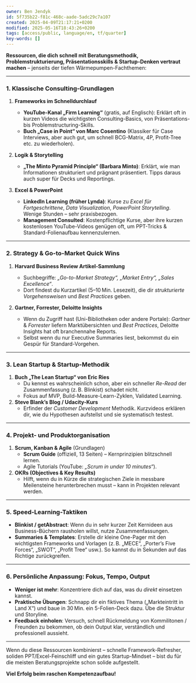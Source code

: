```yaml
---
owner: Ben Jendyk
id: 5f735b22-f81c-468c-aade-5adc29c7a107
created: 2025-04-09T21:17:21+0200
modified: 2025-05-16T18:43:26+0200
tags: [access/public, language/en, tf/quarter]
key-words: []
---
```


**Ressourcen, die dich schnell mit Beratungsmethodik, Problemstrukturierung, Präsentationsskills & Startup-Denken vertraut machen** – jenseits der tiefen Wärmepumpen-Fachthemen:

---

### 1. **Klassische Consulting-Grundlagen**

1. **Frameworks im Schnelldurchlauf**  
   - **YouTube-Kanal „Firm Learning“** (gratis, auf Englisch): Erklärt oft in kurzen Videos die wichtigsten Consulting-Basics, von Präsentations- bis Problemstructuring-Skills.  
   - **Buch „Case in Point“ von Marc Cosentino** (Klassiker für Case Interviews, aber auch gut, um schnell BCG-Matrix, 4P, Profit-Tree etc. zu wiederholen).  

2. **Logik & Storytelling**  
   - **„The Minto Pyramid Principle“ (Barbara Minto)**: Erklärt, wie man Informationen strukturiert und prägnant präsentiert. Tipps daraus auch super für Decks und Reportings.  

3. **Excel & PowerPoint**  
   - **LinkedIn Learning (früher Lynda)**: Kurse zu *Excel für Fortgeschrittene*, *Data Visualization*, *PowerPoint Storytelling*. Wenige Stunden – sehr praxisbezogen.  
   - **Management Consulted**: Kostenpflichtige Kurse, aber ihre kurzen kostenlosen YouTube-Videos genügen oft, um PPT-Tricks & Standard-Folienaufbau kennenzulernen.

---

### 2. **Strategy & Go-to-Market Quick Wins**

1. **Harvard Business Review Artikel-Sammlung**  
   - Suchbegriffe: *„Go-to-Market Strategy“, „Market Entry“, „Sales Excellence“*.  
   - Dort findest du Kurzartikel (5–10 Min. Lesezeit), die dir *strukturierte Vorgehensweisen* und *Best Practices* geben.  

2. **Gartner, Forrester, Deloitte Insights**  
   - Wenn du Zugriff hast (Uni-Bibliotheken oder andere Portale): *Gartner* & *Forrester* liefern Marktübersichten und *Best Practices*, Deloitte Insights hat oft branchennahe Reports.  
   - Selbst wenn du nur Executive Summaries liest, bekommst du ein Gespür für Standard-Vorgehen.

---

### 3. **Lean Startup & Startup-Methodik**

1. **Buch „The Lean Startup“ von Eric Ries**  
   - Du kennst es wahrscheinlich schon, aber ein schneller *Re-Read* der Zusammenfassung (z. B. Blinkist) schadet nicht.  
   - Fokus auf MVP, Build-Measure-Learn-Zyklen, Validated Learning.  
2. **Steve Blank’s Blog / Udacity-Kurs**  
   - Erfinder der *Customer Development* Methodik. Kurzvideos erklären dir, wie du Hypothesen aufstellst und sie systematisch testest.  

---

### 4. **Projekt- und Produktorganisation**

1. **Scrum, Kanban & Agile** (Grundlagen)  
   - **Scrum Guide** (offiziell, 13 Seiten) – Kernprinzipien blitzschnell lernen.  
   - Agile Tutorials (YouTube: *„Scrum in under 10 minutes“*).  
2. **OKRs (Objectives & Key Results)**  
   - Hilft, wenn du in Kürze die strategischen Ziele in messbare Meilensteine herunterbrechen musst – kann in Projekten relevant werden.  

---

### 5. **Speed-Learning-Taktiken**

- **Blinkist / getAbstract**: Wenn du in sehr kurzer Zeit Kernideen aus Business-Büchern rausholen willst, nutze Zusammenfassungen.  
- **Summaries & Templates**: Erstelle dir kleine One-Pager mit den wichtigsten Frameworks und Vorlagen (z. B. „MECE“, „Porter’s Five Forces“, „SWOT“, „Profit Tree“ usw.). So kannst du in Sekunden auf das Richtige zurückgreifen.  

---

### 6. **Persönliche Anpassung: Fokus, Tempo, Output**

- **Weniger ist mehr**: Konzentriere dich auf das, was du *direkt* einsetzen kannst.  
- **Praktische Übungen**: Schnapp dir ein fiktives Thema („Markteintritt in Land X“) und baue in 30 Min. ein 5-Folien-Deck dazu. Übe die Struktur und Storyline.  
- **Feedback einholen**: Versuch, schnell Rückmeldung von Kommilitonen / Freunden zu bekommen, ob dein Output klar, verständlich und professionell aussieht.

---

Wenn du diese Ressourcen kombinierst – schnelle Framework-Refresher, soliden PPT/Excel-Feinschliff und ein gutes Startup-Mindset – bist du für die meisten Beratungsprojekte schon solide aufgestellt. 

**Viel Erfolg beim raschen Kompetenzaufbau!**